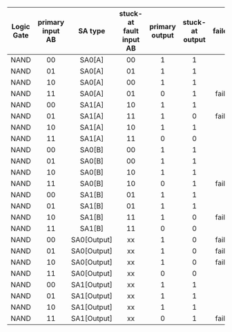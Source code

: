 |Logic Gate|primary input <br> AB|SA type |stuck-at fault input <br> AB|primary output|stuck-at output|failed?|
| :---: | :---: | :---: | :---: | :---: | :---: | :---: 
|NAND|00|SA0[A]|00|1|1||
|NAND|01|SA0[A]|01|1|1||
|NAND|10|SA0[A]|00|1|1||
|NAND|11|SA0[A]|01|0|1|failed|
|NAND|00|SA1[A]|10|1|1||
|NAND|01|SA1[A]|11|1|0|failed|
|NAND|10|SA1[A]|10|1|1||
|NAND|11|SA1[A]|11|0|0||
|NAND|00|SA0[B]|00|1|1||
|NAND|01|SA0[B]|00|1|1||
|NAND|10|SA0[B]|10|1|1||
|NAND|11|SA0[B]|10|0|1|failed|
|NAND|00|SA1[B]|01|1|1||
|NAND|01|SA1[B]|01|1|1||
|NAND|10|SA1[B]|11|1|0|failed|
|NAND|11|SA1[B]|11|0|0||
|NAND|00|SA0[Output]|xx|1|0|failed|
|NAND|01|SA0[Output]|xx|1|0|failed|
|NAND|10|SA0[Output]|xx|1|0|failed|
|NAND|11|SA0[Output]|xx|0|0||
|NAND|00|SA1[Output]|xx|1|1||
|NAND|01|SA1[Output]|xx|1|1||
|NAND|10|SA1[Output]|xx|1|1||
|NAND|11|SA1[Output]|xx|0|1|failed|
